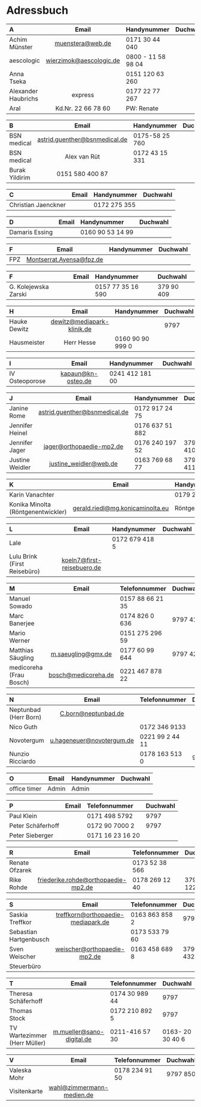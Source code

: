 # Adressbuch

| A                    | Email                         | Handynummer        | Duchwahl   |
| :------------------- |:-----------------------------:| :------------------|:---------- |
| Achim Münster        | muenstera@web.de              | 0171 30 44 040     |            |
| aescologic           | wierzimok@aescologic.de       | 0800 - 11 58 98 04 |            |
| Anna Tseka           |                               | 0151 120 63 260    |            |
| Alexander Haubrichs  | express                       | 0177 22 77 267     |            |
| Aral                 | Kd.Nr. 22 66 78 60            | PW: Renate         |            |

| B                    | Email                         | Handynummer        | Duchwahl   |
| :------------------- |:-----------------------------:| :------------------|:---------- |
| BSN medical          | astrid.guenther@bsnmedical.de | 0175-58 25 760     |            |
| BSN medical          | Alex van Rüt  | 0172 43 15 331|                    |            |
| Burak Yildirim       | 0151 580 400 87               |                    |            |

| C                    | Email                         | Handynummer        | Duchwahl   |
| :------------------- |:-----------------------------:| :------------------| :--------  |
| Christian Jaenckner  |                               | 0172 275 355       |            |

| D                    | Email                         | Handynummer        | Duchwahl   |
| :------------------- |:-----------------------------:| :------------------| :--------  |
| Damaris Essing       |                               | 0160 90 53 14 99   |            |

| F                    | Email                         | Handynummer        | Duchwahl   |
| :------------------- |:-----------------------------:| :------------------|:---------- |
| FPZ                  | Montserrat.Ayensa@fpz.de      |                    |            |

| F                    | Email                         | Handynummer        | Duchwahl   |
| :------------------- |:-----------------------------:| :------------------|:---------  |
| G. Kolejewska Zarski |                               | 0157 77 35 16 590  | 379 90 409 |

| H                    | Email                         | Handynummer        | Duchwahl   |
| :------------------- |:-----------------------------:| :------------------| :--------- |
| Hauke Dewitz         | dewitz@mediapark-klinik.de    |                    | 9797       |
| Hausmeister          | Herr Hesse                    | 0160 90 90 999 0   |            |

| I                    | Email                         | Handynummer        | Duchwahl   |
| :------------------- |:-----------------------------:| :------------------| :--------- |
| IV Osteoporose       | kapaun@kn-osteo.de            | 0241 412 181 00    |            |

| J                    | Email                         | Handynummer        | Duchwahl   |
| :------------------- |:-----------------------------:| :------------------|:---------- |
| Janine Rome          | astrid.guenther@bsnmedical.de | 0172 917 24 75     |            |
| Jennifer Heinel      |                               | 0176 637 51 882    |            |
| Jennifer Jager       | jager@orthopaedie-mp2.de      | 0176 240 197 52    | 379 90 410 |
| Justine Weidler      | justine_weidler@web.de        | 0163 769 68  77    | 379 90 411 |

| K                    | Email                         | Handynummer        | Duchwahl   |
| :------------------- |:-----------------------------:| :------------------| :--------- |
| Karin Vanachter      |                               | 0179 22 195 16     |            |
| Konika Minolta (Röntgenentwickler) | gerald.riedl@mg.konicaminolta.eu| Röntgenentwickler |           |

| L                    | Email                         | Handynummer        | Duchwahl   |
| :------------------- |:-----------------------------:| :------------------| :--------- |
| Lale                 |                               | 0172 679 418 5     |            |
| Lulu Brink (First Reisebüro) | koeln7@first-reisebuero.de|                |            |

| M                      | Email                    | Telefonnummer      | Duchwahl   |
| :-------------------   |:------------------------:| :------------------|:---------- |
| Manuel Sowado          |                          | 0157 88 66 21 35   |            |
| Marc Banerjee          |                          | 0174 826 0 636     |  9797 410  |
| Mario Werner           |                          | 0151 275 296 59    |            |
| Matthias Säugling      | m.saeugling@gmx.de       | 0177 60 99 644     | 9797 425   |
| medicoreha (Frau Bosch)| bosch@medicoreha.de      | 0221 467 878 22    |            |

| N                      | Email                    | Telefonnummer      | Duchwahl   |
| :-------------------   |:------------------------:| :------------------|:---------- |
| Neptunbad (Herr Born)  | C.born@neptunbad.de      |                    |            |
| Nico Guth              |                          | 0172 346 9133      |            |
| Novotergum             | u.hageneuer@novotergum.de| 0221 99 2 44 11    |            |
| Nunzio Ricciardo       |                          | 0178 163 513 0     | 9797       |

| O                    | Email                      | Handynummer        | Duchwahl   |
| :------------------- |:--------------------------:| :------------------| :--------- |
| office timer         | Admin                      | Admin              |            |

| P                      | Email                    | Telefonnummer      | Duchwahl   |
| :-------------------   |:------------------------:| :------------------|:---------- |
| Paul Klein             |                          |    0171 498 5792   |  9797      |
| Peter Schäferhoff      |                          | 0172 90 7000 2     |   9797     |
| Peter Sieberger        | | 0171 16 23 16 20       |                    |9797        |

| R                      | Email                    | Telefonnummer      | Duchwahl   |
| :-------------------   |:------------------------:| :------------------|:---------- |
|  Renate Ofzarek        |                          |    0173 52 38 566  |            |
| Rike Rohde             |friederike.rohde@orthopaedie-mp2.de| 0178 269 12 40 |379 90 122 |

| S                      | Email                    | Telefonnummer      | Duchwahl   |
| :-------------------   |:------------------------:| :------------------|:---------- |
| Saskia Treffkor        |treffkorn@orthopaedie-mediapark.de| 0163 863 858 2 |9797 415|
| Sebastian Hartgenbusch |                         | 0173 533 79 60      |            |
| Sven Weischer          |weischer@orthopaedie-mp2.de| 0163 458 689 8    | 37990 432  |
| Steuerbüro             |                          |                    |            |

| T                      | Email                    | Telefonnummer      | Duchwahl   |
| :-------------------   |:------------------------:| :------------------|:---------- |
| Theresa Schäferhoff    |                          |    0174 30 989 44  |  9797      |
| Thomas Stock           |                          | 0172 210 892 5     |   9797     |
| TV Wartezimmer (Herr Müller) | m.mueller@sano-digital.de|0211-416 57 30|0163- 20 30 40 6  |

| V                      | Email                    | Telefonnummer      | Duchwahl   |
| :-------------------   |:------------------------:| :------------------|:---------- |
| Valeska Mohr           |                          |    0178 234 91 50  |  9797 850  |
| Visitenkarte           |wahl@zimmermann-medien.de |                    |            |





